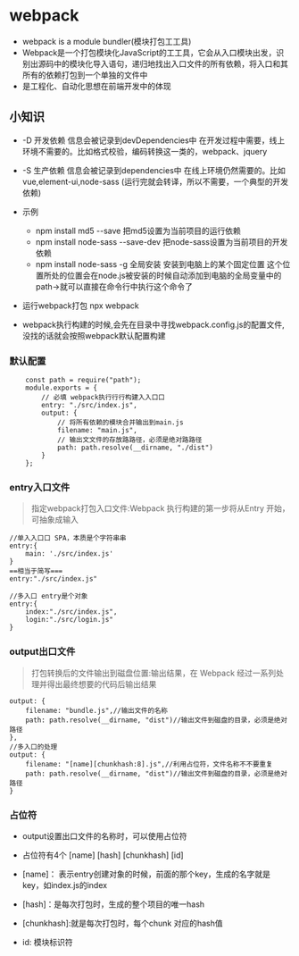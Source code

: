 # webpack

- webpack is a module bundler(模块打包⼯工具)
- Webpack是一个打包模块化JavaScript的⼯工具，它会从⼊⼝模块出发，识别出源码中的模块化导入语句，递归地找出⼊口文件的所有依赖，将入口和其所有的依赖打包到⼀个单独的⽂件中
- 是工程化、⾃动化思想在前端开发中的体现

## 小知识

- -D 开发依赖   信息会被记录到devDependencies中  在开发过程中需要，线上环境不需要的。比如格式校验，编码转换这一类的，webpack、jquery

- -S 生产依赖   信息会被记录到dependencies中  在线上环境仍然需要的。比如vue,element-ui,node-sass (运行完就会转译，所以不需要，一个典型的开发依赖)

- 示例
    - npm install md5 --save               把md5设置为当前项目的运行依赖
    - npm install node-sass --save-dev     把node-sass设置为当前项目的开发依赖
    - npm install node-sass  -g            全局安装  安装到电脑上的某个固定位置 这个位置所处的位置会在node.js被安装的时候自动添加到电脑的全局变量中的path->就可以直接在命令行中执行这个命令了

- 运行webpack打包 npx webpack

- webpack执行构建的时候,会先在目录中寻找webpack.config.js的配置文件,没找的话就会按照webpack默认配置构建


### 默认配置
```
    const path = require("path");
    module.exports = {
        // 必填 webpack执⾏行行构建⼊入⼝口
        entry: "./src/index.js",
        output: {
            // 将所有依赖的模块合并输出到main.js
            filename: "main.js",
            // 输出⽂文件的存放路路径，必须是绝对路路径
            path: path.resolve(__dirname, "./dist")
        }
    };
```

### entry入口文件

>指定webpack打包⼊⼝文件:Webpack 执行构建的第⼀步将从Entry 开始，可抽象成输⼊

```
//单⼊入⼝口 SPA，本质是个字符串串
entry:{
    main: './src/index.js'
}
==相当于简写===
entry:"./src/index.js"

//多⼊⼝ entry是个对象
entry:{
    index:"./src/index.js",
    login:"./src/login.js"
}

```

### output出口文件

>打包转换后的⽂件输出到磁盘位置:输出结果，在 Webpack 经过⼀系列处理并得出最终想要的代码后输出结果

```
output: {
    filename: "bundle.js",//输出⽂件的名称
    path: path.resolve(__dirname, "dist")//输出⽂件到磁盘的⽬录，必须是绝对路径
},
//多⼊⼝的处理
output: {
    filename: "[name][chunkhash:8].js",//利⽤占位符，⽂件名称不不要重复
    path: path.resolve(__dirname, "dist")//输出⽂件到磁盘的⽬录，必须是绝对路径
}

```

### 占位符

- output设置出口文件的名称时，可以使用占位符

- 占位符有4个  [name]  [hash]  [chunkhash] [id] 

- [name]： 表示entry创建对象的时候，前面的那个key，生成的名字就是key，如index.js的index

- [hash]：是每次打包时，生成的整个项目的唯一hash

- [chunkhash]:就是每次打包时，每个chunk 对应的hash值

- id: 模块标识符
